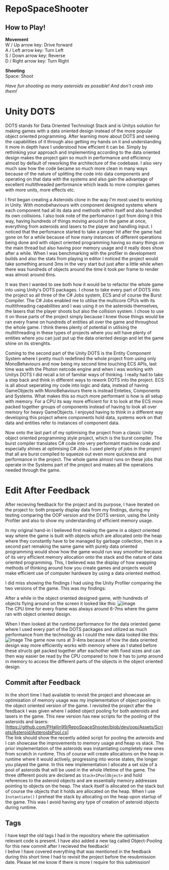 # RepoSpaceShooter

## How to Play!
**Movement** <br>
W / Up arrow key: Drive forward <br>
A / Left arrow key: Turn Left   <br>
S / Down arrow key: Reverse     <br>
D / Right arrow key: Turn Right <br>

**Shooting**  <br>
Space: Shoot  <br>

*Have fun shooting as many asteroids as possible! And don't crash into them!*
<br>
# Unity DOTS
DOTS stands for Data Oriented Technologt Stack and is Unitys solution for making games with a data oriented design instead of the more popular object oriented programming. After learning more about DOTS and seeing the capabilities of it through also getting my hands on it and understanding it more in depth have I understood how efficient it can be. Simply by rethinking your approach and implementing according to the data oriented design makes the project gain so much in performance and efficiency almost by default of reworking the architecture of the codebase. I also very much saw how the code became so much more clean in many ways because of the nature of splitting the code into data components and operating on that data with the systems and also gain the advantage of excellent multithreaded performance which leads to more complex games with more units, more effects etc. <br>

I first began creating a Asteroids clone in the way I'm most used to working in Unity. With monobehaviours with component designed systems where each component had all its data and methods within itself and also handled its own collisions. I also took note of the perfomance I got from doing it this way, having hundreds of things moving around in the game at once, everything from asteroids and lasers to the player and handling input. I noticed that the perfomance started to take a proper hit after the game had gone on for a while because of how many instances of different operations being done and with object oriented programming having so many things on the main thread but also having poor memory usage and it really does show after a while. When I was benchmarking with the profiler in development builds and also the stats from playing in editor I noticed the project would take something around 3ms in the very start but just after a little while when there was hundreds of objects around the time it took per frame to render was almost around 6ms. <br>

It was then I wanted to see both how it would be to refactor the whole game into using Unity's DOTS packages. I chose to take every part of DOTS into the project so all three of the C# Jobs system, ECS and of course the Burst Compiler. The C# Jobs enabled me to utilise the multicore CPUs with its multithreading capabilities and I was using it on the asteroids themselves, the lasers that the player shoots but also the collision system. I chose to use it on those parts of the project simply because I knew those things would be ran every frame on hundreds of entities all over the game and throughout the whole game. I think theres plenty of potential in utilising the multithreading in these types of projects where you will have plenty of entities where you can just put up the data oriented design and let the game shine on its strenghts. <br>

Coming to the second part of the Unity DOTS is the Entity Component System where I pretty much redefined the whole project from using only MonoBehaviours and now being my second time touching ECS APIs, last time was with the Photon netcode engine and when I was working with Unitys DOTS I did recall a lot of familiar ways of thinking. I really had to take a step back and think in different ways to rework DOTS into the project. ECS is all about seperating my code into logic and data, instead of having GameObjects with MonoBehaviours there is instead Enteties, Components and Systems. What makes this so much more performant is how is all setup with memory. For a CPU its way more efficient for it to look at the ECS more packed together groups of components instead of having to look all over memory for heavy GameObjects. I enjoyed having to think in a different way developing this project where components hold data, systems work on that data and entities refer to instances of component data. <br>

Now onto the last part of my optimising the project from a classic Unity object oriented programming style project, which is the burst compiler. The burst compiler translates C# code into very performant machine code and especially shines at optimising C# Jobs. I used plenty of jobs in the project that all are burst compiled to squeeze out even more quickness and performance in the project. The whole game almost runs on these jobs that operate in the Systems part of the project and makes all the operations needed through the game. <br>

# Edit After Feedback
After recieving feedback for the project and its purpose, I have iterated on the project to: both properly display data from my findings, during my testing comparing the OOP version and the DOTS version, using the Unity Profiler and also to show my understanding of efficient memory usage. <br>

In my original hand-in I believed first making the game in a object oriented way where the game is built with objects which are allocated onto the heap where they constantly have to be managed by garbage collection, then in a second part remaking the same game with purely data oriented programming would show how the game would run way smoother because of its very efficient memory allocation onto the stack and the nature of data oriented programming. This, I believed was the display of how swapping methods of thinking around how you create games and projects would make efficient use of computer hardware by using a data oriented method. <br>

I did miss showing the findings I had using the Unity Profiler comparing the two versions of the game. This was my findings: <br>

After a while in the object oriented designed game, with hundreds of objects flying around on the screen it looked like this:
![image](https://github.com/PHallin99/RepoSpaceShooter/assets/56823485/6e92363d-7180-4b86-9715-739215fde0fe) <br>
The CPU time for every frame was always around 6-7ms where the game ran with object oriented design. <br>

When I then looked at the runtime performance for the data oriented game where I used every part of the DOTS packages and utilized as much performance from the technology as I could the new data looked like this:
![image](https://github.com/PHallin99/RepoSpaceShooter/assets/56823485/8ddf72c2-2bfb-431e-a051-97d9564a9f41)
The game now runs at 3-4ms because of how the data oriented design way more efficiently works with memory where as I stated before these structs get packed together after eachother with fixed sizes and can then way easier be read by the CPU compared to how it has to jump around in memory to access the different parts of the objects in the object oriented design. <br>

## Commit after Feedback
In the short time I had available to revisit the project and showcase an optimisation of memory usage was my implementation of object pooling in the object oriented version of the game. I revisited the project after the feedback I was given where I added object pooling for both asteroids and lasers in the game. This new version has new scripts for the pooling of the asteroids and lasers:
[https://github.com/PHallin99/RepoSpaceShooter/blob/dev/oop/Assets/Scripts/Asteroid/AsteroidsPool.cs] <br>
The link should show the recently added script for pooling the asteroids and I can showcase the improvements to memory usage and heap vs stack. The prior implementation of the asteroids was instantiating completely new ones from scratch in runtime. This of course will create allocations on the heap in runtime where it would actively, progressing into worse states, the longer you played the game. In this new implementation I allocate a set size of a pool of asteroids that will be used in the whole lifetime of the game. The three different pools are declared as `Stack<IPoolObject>` and hold references to the asteroid objects and are essentially memory addresses pointing to objects on the heap. The stack itself is allocated on the stack but of course the objects that it holds are allocated on the heap. When I use `Instantiate()` I preheat the stack by allocating on the heap upon startup of the game. This was I avoid having any type of creation of asteroid objects during runtime. <br>

## Tags
I have kept the old tags I had in the repository where the optimisation relevant code is present. I have also added a new tag called Object-Pooling for this new commit after I recieved the feedback! <br>
I belive I have covered everything that was mentioned in the feedback during this short time I had to revisit the project before the resubmission date. Please let me know if there is more I require for this submission!
